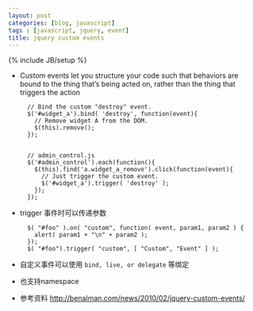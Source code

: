 ```yaml
---
layout: post
categories: [blog, javascript]
tags : [javascript, jquery, event]
title: jquery custom events
---
```

{% include JB/setup %}

* Custom events let you structure your code such that behaviors are bound to the thing that’s being acted on, rather than the thing that triggers the action


        // Bind the custom "destroy" event.
        $('#widget_a').bind( 'destroy', function(event){
          // Remove widget A from the DOM.
          $(this).remove();
        });


        // admin_control.js
        $('#admin_control').each(function(){
          $(this).find('a.widget_a_remove').click(function(event){
            // Just trigger the custom event.
            $('#widget_a').trigger( 'destroy' );
          });
        });

* trigger 事件时可以传递参数

        $( "#foo" ).on( "custom", function( event, param1, param2 ) {
          alert( param1 + "\n" + param2 );
        });
        $( "#foo").trigger( "custom", [ "Custom", "Event" ] );

* 自定义事件可以使用 `bind, live, or delegate` 等绑定

* 也支持namespace

* 参考资料 <http://benalman.com/news/2010/02/jquery-custom-events/>
